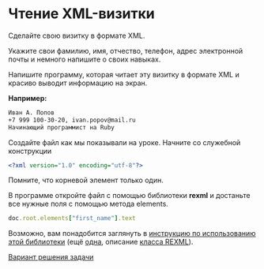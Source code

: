 # Чтение XML-визитки 

Сделайте свою визитку в формате XML. 

Укажите свои фамилию, имя, отчество, телефон, адрес электронной почты и немного напишите о своих навыках.

Напишите программу, которая читает эту визитку в формате XML и красиво выводит информацию на экран.

**Например:**

```sh
Иван А. Попов
+7 999 100-30-20, ivan.popov@mail.ru
Начинающий программист на Ruby
```

<div class="rubyrush-task-hint">

Создайте файл как мы показывали на уроке. Начните со служебной конструкции

```xml
<?xml version="1.0" encoding="utf-8"?>
```

Помните, что корневой элемент только один.

В программе откройте файл с помощью библиотеки **rexml** и достаньте все нужные поля с помощью метода elements.

```ruby
doc.root.elements["first_name"].text
```

Возможно, вам понадобится заглянуть в [инструкцию по использованию этой библиотеки](http://www.germane-software.com/software/rexml/docs/tutorial.html) (ещё [одна](http://www.germane-software.com/software/rexml/docs/tutorial.html), описание [класса REXML](https://ruby-doc.org/stdlib-2.4.1/libdoc/rexml/rdoc/REXML/Document.html)).

</div>


<div class="rubyrush-task-answer">


<p>
<a href="https://github.com/aristofun/rubyrush-path/tree/master/steps/xml-html-01/solution/" class="rubyrush-task-solution-link">Вариант решения задачи</a>
</p>

</div>
